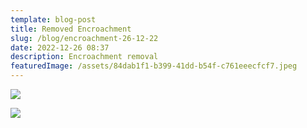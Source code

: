 ```yaml
---
template: blog-post
title: Removed Encroachment
slug: /blog/encroachment-26-12-22
date: 2022-12-26 08:37
description: Encroachment removal
featuredImage: /assets/84dab1f1-b399-41dd-b54f-c761eeecfcf7.jpeg
---
```

![](/assets/8170bf14-3d42-4c23-88b2-0f4ef23d3ac1.jpeg)

![](/assets/8f753c41-63c0-40fe-b096-51eb656067e6.jpeg)